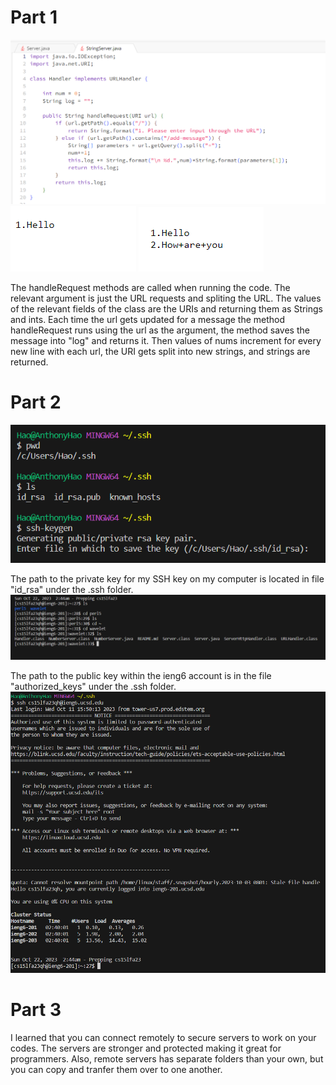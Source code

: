# Part 1
![Image](codeup.png)
![Image](hello.png)
![Image](howup.png)


The handleRequest methods are called when running the code. The relevant argument is just the URL requests and spliting the URL. The values of the relevant fields of the class are the URIs and returning them as Strings and ints. Each time the url gets updated for a message the method handleRequest runs using the url as the argument, the method saves the message into "log" and returns it. Then values of nums increment for every new line with each url, the URI gets split into new strings, and strings are returned.


# Part 2
![Image](sshkey.png)


The path to the private key for my SSH key on my computer is located in file "id_rsa" under the .ssh folder. 
![Image](inside.png)


The path to the public key within the ieng6 account is in the file "authorized_keys" under the .ssh folder.
![Image](nopass.png)


# Part 3
I learned that you can connect remotely to secure servers to work on your codes. The servers are stronger and protected making it great for programmers. Also, remote servers has separate folders than your own, but you can copy and tranfer them over to one another.
